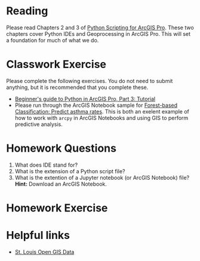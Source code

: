 # Reading
Please read Chapters 2 and 3 of [Python Scripting for ArcGIS Pro](https://esripress.esri.com/display/index.cfm?fuseaction=display&websiteID=384&moduleID=12). These two chapters cover Python IDEs and Geoprocessing in ArcGIS Pro. This will set a foundation for much of what we do.

# Classwork Exercise
Please complete the following exercises. You do not need to submit anything, but it is recommended that you complete these.
- [Beginner's guide to Python in ArcGIS Pro, Part 3: Tutorial](https://www.esri.com/arcgis-blog/products/arcgis-pro/uncategorized/beginners-guide-to-python-in-arcgis-pro-part-3-tutorial/)
- Please run through the ArcGIS Notebook sample for [Forest-based Classification: Predict asthma rates](https://slustl.maps.arcgis.com/home/item.html?id=56f418e2fd4f4030917d048fd87c078f). This is both an exelent example of how to work with ```arcpy``` in ArcGIS Notebooks and using GIS to perform predictive analysis.

# Homework Questions
1. What does IDE stand for?
2. What is the extension of a Python script file?
3. What is the extention of a Jupyter notebook (or ArcGIS Notebook) file? **Hint:** Download an ArcGIS Notebook.


# Homework Exercise


# Helpful links
- [St. Louis Open GIS Data](https://www.stlouis-mo.gov/data/formats/format.cfm?id=21)

